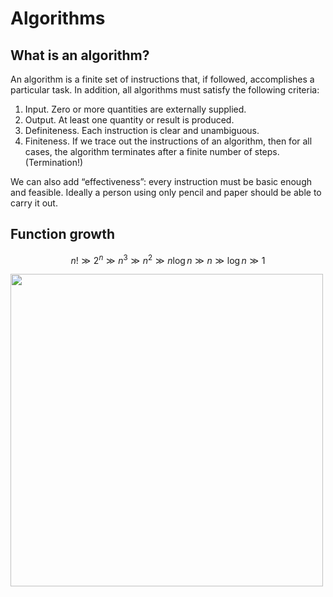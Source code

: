 # Algorithms

## What is an algorithm?

An algorithm is a finite set of instructions that, if followed, accomplishes a particular task. In addition, all algorithms must satisfy the following criteria:
1. Input. Zero or more quantities are externally supplied.
2. Output. At least one quantity or result is produced.
3. Definiteness. Each instruction is clear and unambiguous.
4. Finiteness. If we trace out the instructions of an algorithm, then for all cases, the algorithm terminates after a finite number of steps.
 (Termination!)

We can also add “effectiveness”: every instruction must be basic enough and feasible. Ideally a person using only pencil and paper should be able to carry it out.

## Function growth

$$n! \gg 2^n \gg n^3 \gg n^2 \gg n\log{n} \gg n \gg \log{n} \gg 1$$

<img src="/img/algorithms/big-o-functions.png" width="500px"/>

